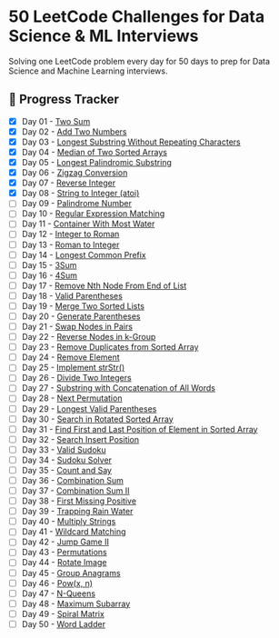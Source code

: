 # 50 LeetCode Challenges for Data Science & ML Interviews

Solving one LeetCode problem every day for 50 days to prep for Data Science and Machine Learning interviews.

## 📅 Progress Tracker

- [x] Day 01 - [Two Sum](Day01_two_sum/)
- [x] Day 02 - [Add Two Numbers](Day02_add_two_numbers/)
- [x] Day 03 - [Longest Substring Without Repeating Characters](Day03_longest_substring_without_repeating_characters/)
- [x] Day 04 - [Median of Two Sorted Arrays](Day04_median_of_two_sorted_arrays/)
- [x] Day 05 - [Longest Palindromic Substring](Day05_longest_palindromic_substring/)
- [x] Day 06 - [Zigzag Conversion](Day06_zigzag_conversion/)
- [x] Day 07 - [Reverse Integer](Day07_reverse_integer/)
- [x] Day 08 - [String to Integer (atoi)](Day08_string_to_integer_atoi/)
- [ ] Day 09 - [Palindrome Number](Day09_palindrome_number/)
- [ ] Day 10 - [Regular Expression Matching](Day10_regular_expression_matching/)
- [ ] Day 11 - [Container With Most Water](Day11_container_with_most_water/)
- [ ] Day 12 - [Integer to Roman](Day12_integer_to_roman/)
- [ ] Day 13 - [Roman to Integer](Day13_roman_to_integer/)
- [ ] Day 14 - [Longest Common Prefix](Day14_longest_common_prefix/)
- [ ] Day 15 - [3Sum](Day15_3sum/)
- [ ] Day 16 - [4Sum](Day16_4sum/)
- [ ] Day 17 - [Remove Nth Node From End of List](Day17_remove_nth_node_from_end_of_list/)
- [ ] Day 18 - [Valid Parentheses](Day18_valid_parentheses/)
- [ ] Day 19 - [Merge Two Sorted Lists](Day19_merge_two_sorted_lists/)
- [ ] Day 20 - [Generate Parentheses](Day20_generate_parentheses/)
- [ ] Day 21 - [Swap Nodes in Pairs](Day21_swap_nodes_in_pairs/)
- [ ] Day 22 - [Reverse Nodes in k-Group](Day22_reverse_nodes_in_k-group/)
- [ ] Day 23 - [Remove Duplicates from Sorted Array](Day23_remove_duplicates_from_sorted_array/)
- [ ] Day 24 - [Remove Element](Day24_remove_element/)
- [ ] Day 25 - [Implement strStr()](Day25_implement_strstr/)
- [ ] Day 26 - [Divide Two Integers](Day26_divide_two_integers/)
- [ ] Day 27 - [Substring with Concatenation of All Words](Day27_substring_with_concatenation_of_all_words/)
- [ ] Day 28 - [Next Permutation](Day28_next_permutation/)
- [ ] Day 29 - [Longest Valid Parentheses](Day29_longest_valid_parentheses/)
- [ ] Day 30 - [Search in Rotated Sorted Array](Day30_search_in_rotated_sorted_array/)
- [ ] Day 31 - [Find First and Last Position of Element in Sorted Array](Day31_find_first_and_last_position_of_element_in_sorted_array/)
- [ ] Day 32 - [Search Insert Position](Day32_search_insert_position/)
- [ ] Day 33 - [Valid Sudoku](Day33_valid_sudoku/)
- [ ] Day 34 - [Sudoku Solver](Day34_sudoku_solver/)
- [ ] Day 35 - [Count and Say](Day35_count_and_say/)
- [ ] Day 36 - [Combination Sum](Day36_combination_sum/)
- [ ] Day 37 - [Combination Sum II](Day37_combination_sum_ii/)
- [ ] Day 38 - [First Missing Positive](Day38_first_missing_positive/)
- [ ] Day 39 - [Trapping Rain Water](Day39_trapping_rain_water/)
- [ ] Day 40 - [Multiply Strings](Day40_multiply_strings/)
- [ ] Day 41 - [Wildcard Matching](Day41_wildcard_matching/)
- [ ] Day 42 - [Jump Game II](Day42_jump_game_ii/)
- [ ] Day 43 - [Permutations](Day43_permutations/)
- [ ] Day 44 - [Rotate Image](Day44_rotate_image/)
- [ ] Day 45 - [Group Anagrams](Day45_group_anagrams/)
- [ ] Day 46 - [Pow(x, n)](Day46_powx_n/)
- [ ] Day 47 - [N-Queens](Day47_n-queens/)
- [ ] Day 48 - [Maximum Subarray](Day48_maximum_subarray/)
- [ ] Day 49 - [Spiral Matrix](Day49_spiral_matrix/)
- [ ] Day 50 - [Word Ladder](Day50_word_ladder/)